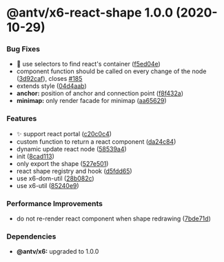 # @antv/x6-react-shape 1.0.0 (2020-10-29)


### Bug Fixes

* 🐛 use selectors to find react's container ([f5ed04e](https://github.com/antvis/x6/commit/f5ed04ec95c07a310b32e435b2405db14a8cf4d5))
* component function should be called on every change of the node ([3d92caf](https://github.com/antvis/x6/commit/3d92caf6a97db95fee874359b7e62691f01a77f6)), closes [#185](https://github.com/antvis/x6/issues/185)
* extends style ([04d4aab](https://github.com/antvis/x6/commit/04d4aab8d25acd3edfa0e842987c7338989d7476))
* **anchor:** position of anchor and connection point ([f8f432a](https://github.com/antvis/x6/commit/f8f432afcef3cf5aec0c72cc351e8065c9c4559f))
* **minimap:** only render facade for minimap ([aa65629](https://github.com/antvis/x6/commit/aa65629df6e13e05d121861c7b56256be840054a))


### Features

* ✨ support react portal ([c20c0c4](https://github.com/antvis/x6/commit/c20c0c473ee311b12a09193bb43209f47e7363b9))
* custom function to return a react component ([da24c84](https://github.com/antvis/x6/commit/da24c84be4716def93232de4cea740a1a1e18e9a))
* dynamic update react node ([58539a4](https://github.com/antvis/x6/commit/58539a48ed461c717b8278d3088eb54608e2175f))
* init ([8cad113](https://github.com/antvis/x6/commit/8cad113bae4b4856905e39a791aa6ea69e7bd361))
* only export the shape ([527e501](https://github.com/antvis/x6/commit/527e5010e422dbfb0f15c8edc4d4c358bc54772b))
* react shape registry and hook ([d5fdd65](https://github.com/antvis/x6/commit/d5fdd655c3bd27f10ce3ec5ed4f52d11a66a71d4))
* use x6-dom-util ([28b082c](https://github.com/antvis/x6/commit/28b082c8a5a37b4c2034fedf71c6e2b01c1c2b0f))
* use x6-util ([85240e9](https://github.com/antvis/x6/commit/85240e9a1aac5387b79916ead3b309b7c1e2b7db))


### Performance Improvements

* do not re-render react component when shape redrawing ([7bde71d](https://github.com/antvis/x6/commit/7bde71d75da535eec944754b047066fce180cc25))





### Dependencies

* **@antv/x6:** upgraded to 1.0.0
